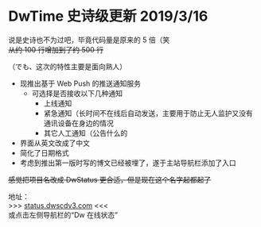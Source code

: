 <h1>
    DwTime 史诗级更新
    <date>2019/3/16</date>
</h1>

说是史诗也不为过吧，毕竟代码量是原来的 5 倍（笑  
~~从约 100 行增加到了约 500 行~~

（でも、这次的特性主要是面向熟人）

* 现推出基于 Web Push 的推送通知服务
  * 可选择是否接收以下几种通知
    * 上线通知
    * 紧急通知（长时间不在线后自动发送，主要用于防止无人监护又没有通讯设备在身边的情况
    * 其它人工通知（公告什么的
* 界面从英文改成了中文
* 简化了日期格式
* 考虑到推出第一版时写的博文已经被埋了，遂于主站导航栏添加了入口

~~感觉把项目名改成 DwStatus 更合适，但是现在这个名字起都起了~~

地址：  
\>>> [status.dwscdv3.com](https://status.dwscdv3.com/) <<<  
或点击左侧导航栏的“Dw 在线状态”